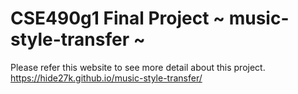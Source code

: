 # CSE490g1 Final Project ~ music-style-transfer ~

Please refer this website to see more detail about this project.
https://hide27k.github.io/music-style-transfer/
